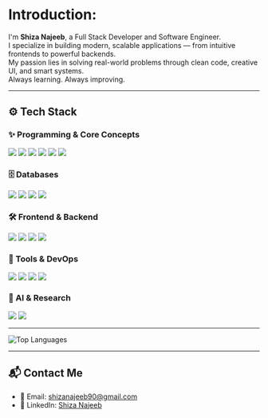 # Introduction:

I'm **Shiza Najeeb**, a Full Stack Developer and Software Engineer.  
I specialize in building modern, scalable applications — from intuitive frontends to powerful backends.  
My passion lies in solving real-world problems through clean code, creative UI, and smart systems.  
Always learning. Always improving.

---

## ⚙️ Tech Stack

### ✨ Programming & Core Concepts
<p align="left">
  <img src="https://img.shields.io/badge/C++-00599C?style=for-the-badge&logo=c%2B%2B&logoColor=white" />
  <img src="https://img.shields.io/badge/HTML5-E34F26?style=for-the-badge&logo=html5&logoColor=white" />
  <img src="https://img.shields.io/badge/JavaScript-F7DF1E?style=for-the-badge&logo=javascript&logoColor=black" />
  <img src="https://img.shields.io/badge/TypeScript-3178C6?style=for-the-badge&logo=typescript&logoColor=white" />
  <img src="https://img.shields.io/badge/OOP-0081CB?style=for-the-badge&logo=codeforces&logoColor=white" />
  <img src="https://img.shields.io/badge/Data%20Structures-ff6f61?style=for-the-badge&logo=datadog&logoColor=white" />
</p>

### 🗄️ Databases
<p align="left">
  <img src="https://img.shields.io/badge/SQL-CC2927?style=for-the-badge&logo=microsoft-sql-server&logoColor=white" />
  <img src="https://img.shields.io/badge/MySQL-00758F?style=for-the-badge&logo=mysql&logoColor=white" />
  <img src="https://img.shields.io/badge/MongoDB-47A248?style=for-the-badge&logo=mongodb&logoColor=white" />
  <img src="https://img.shields.io/badge/PostgreSQL-336791?style=for-the-badge&logo=postgresql&logoColor=white" />
</p>

### 🛠️ Frontend & Backend
<p align="left">
  <img src="https://img.shields.io/badge/Node.js-339933?style=for-the-badge&logo=node.js&logoColor=white" />
  <img src="https://img.shields.io/badge/Express.js-000000?style=for-the-badge&logo=express&logoColor=white" />
  <img src="https://img.shields.io/badge/REST%20APIs-FF6F00?style=for-the-badge&logo=postman&logoColor=white" />
  <img src="https://img.shields.io/badge/React-61DAFB?style=for-the-badge&logo=react&logoColor=black" />
</p>

### 🧰 Tools & DevOps
<p align="left">
  <img src="https://img.shields.io/badge/Docker-2496ED?style=for-the-badge&logo=docker&logoColor=white" />
  <img src="https://img.shields.io/badge/GitHub-181717?style=for-the-badge&logo=github&logoColor=white" />
  <img src="https://img.shields.io/badge/Jira-0052CC?style=for-the-badge&logo=jira&logoColor=white" />
  <img src="https://img.shields.io/badge/Kubernetes-326CE5?style=for-the-badge&logo=kubernetes&logoColor=white" />
</p>

### 🤖 AI & Research
<p align="left">
  <img src="https://img.shields.io/badge/Web%20Scraping-4B8BBE?style=for-the-badge&logo=python&logoColor=white" />
  <img src="https://img.shields.io/badge/Model%20Training-800080?style=for-the-badge&logo=tensorflow&logoColor=white" />
</p>

---

<p align="left">
  <img src="https://github-readme-stats.vercel.app/api/top-langs/?username=shizanajeeb567&theme=blue_navy&hide_border=true&include_all_commits=true&count_private=true&layout=compact" alt="Top Languages" />
</p>

---

## 📬 Contact Me

- 📧 Email: [shizanajeeb90@gmail.com](mailto:shizanajeeb90@gmail.com)  
- 💼 LinkedIn: [Shiza Najeeb](https://www.linkedin.com/in/shiza-najeeb-8bb26a2b4/)
